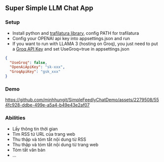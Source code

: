 ## Super Simple LLM Chat App 

### Setup
- Install python and [trafilatura library](https://trafilatura.readthedocs.io/en/latest/installation.html), config PATH for trafilatura
- Config your OPENAI api key into appsettings.json and run
- If you want to run with LLAMA 3 (hosting on Groq), you just need to put a [Groq API Key](https://console.groq.com/keys) and set UseGroq=true in appsettings.json

```json
{
  "UseGroq": false,
  "OpenAiApiKey": "sk-xxx",
  "GroqApiKey": "gsk_xxx"
}
```

### Demo

https://github.com/minhhungit/SimpleFeedlyChatDemo/assets/2279508/554fc928-ddbe-499e-a5a4-b49e43e2af07

### Abilities
- Lấy thông tin thời gian
- Tìm RSS từ URL của trang web
- Thu thập và tóm tắt nội dung từ RSS
- Thu thập và tóm tắt nội dung từ trang web
- Tóm tắt văn bản
- ...

